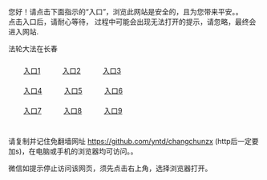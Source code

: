 您好！请点击下面指示的“入口”，浏览此网站是安全的，且为您带来平安。。 <br/>
点击入口后，请耐心等待， 过程中可能会出现无法打开的提示，请忽略，最终会进入网站. </br>

法轮大法在长春<br/>
<div style="padding:10px"><a style="margin:20px" target="_blank" href="https://d2aqtss8mc7s1i.cloudfront.net/2Qpsp?epwfesvo" id="ccLink1" rel="nofollow">入口1</a> <a target="_blank" style="margin:20px" href="https://d1wfvkegbczdsl.cloudfront.net/2Qpsp?fszhhqbi" id="ccLink2" rel="nofollow">入口2</a> <a style="margin:20px" target="_blank" href="https://d3vngsjjp2gc45.cloudfront.net/2Qpsp?czpmeefl" id="ccLink3" rel="nofollow">入口3</a></div>

<div style="padding:10px" ><a style="margin:20px" target="_blank" href="https://d2aqtss8mc7s1i.cloudfront.net/2Qpsp?epwfesvo" id="ccLink4" rel="nofollow">入口4</a> <a style="margin:20px" href="https://d1wfvkegbczdsl.cloudfront.net/2Qpsp?fszhhqbi" target="_blank" id="ccLink5" rel="nofollow">入口5</a> <a style="margin:20px" href="https://d3vngsjjp2gc45.cloudfront.net/2Qpsp?czpmeefl" target="_blank" id="ccLink6" rel="nofollow">入口6</a></div>

<div style="padding:10px"><a style="margin:20px" target="_blank" href="https://d2aqtss8mc7s1i.cloudfront.net/2Qpsp?epwfesvo" id="ccLink7" rel="nofollow">入口7</a> <a style="margin:20px" href="https://d1wfvkegbczdsl.cloudfront.net/2Qpsp?fszhhqbi" target="_blank" id="ccLink8" rel="nofollow">入口8</a> <a style="margin:20px" target="_blank" href="https://d3vngsjjp2gc45.cloudfront.net/2Qpsp?czpmeefl" id="ccLink9" rel="nofollow">入口9</a></div>

<br/>



请复制并记住免翻墙网址 https://github.com/yntd/changchunzx (http后一定要加s)，在电脑或手机的浏览器均可访问。。<br/>

微信如提示停止访问该网页，须先点击右上角，选择浏览器打开。

